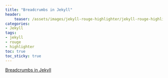 ```yaml
---
title: "Breadcrumbs in Jekyll"
header:
    teaser: /assets/images/jekyll-rouge-highlighter/jekyll-rouge-highlighter.png
categories:
- Jekyll
tags:
- jekyll
- rouge
- highlighter
toc: true
toc_sticky: true
---
```


[Breadcrumbs in Jekyll](https://www.seanh.cc/2020/01/01/jekyll-breadcrumbs/)